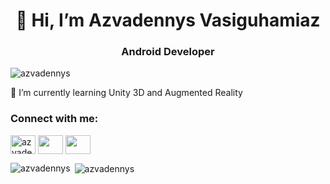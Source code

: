 
<h1 align="center">👋 Hi, I’m Azvadennys Vasiguhamiaz</h1>
<h3 align="center">Android Developer</h3>
<p align="left"> <img src="https://komarev.com/ghpvc/?username=azvadennys&label=Profile%20views&color=0e75b6&style=flat" alt="azvadennys" /> </p>
🌱 I’m currently learning Unity 3D and Augmented Reality

<h3 align="left">Connect with me:</h3>
<p align="left">
<a href="https://fb.com/azvadennys" target="blank"><img align="center" src="https://raw.githubusercontent.com/rahuldkjain/github-profile-readme-generator/master/src/images/icons/Social/facebook.svg" alt="azvadennys" height="30" width="40" /></a>
<a href="https://instagram.com/azvadennys" target="blank"><img align="center" src="https://raw.githubusercontent.com/rahuldkjain/github-profile-readme-generator/master/src/images/icons/Social/instagram.svg" azvadennys" height="30" width="40" /></a>
 <a href="https://wa.me/6282175831680?text=Saya%20mendapat%20dkontak%20anda%20dari%20Github" target="blank"><img align="center" src="https://raw.githubusercontent.com/rahuldkjain/github-profile-readme-generator/master/src/images/icons/Social/instagram.svg" azvadennys" height="30" width="40" /></a>
</p>

<p><img align="left" src="https://github-readme-stats.vercel.app/api/top-langs?username=azvadennys&show_icons=true&locale=en&layout=compact" alt="azvadennys" /></p>

<p>&nbsp;<img align="center" src="https://github-readme-stats.vercel.app/api?username=azvadennys&show_icons=true&locale=en" alt="azvadennys" /></p>

